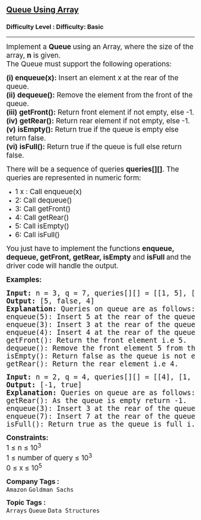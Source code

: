 <h2><a href="https://www.geeksforgeeks.org/problems/implement-queue-using-array/1?page=7&sortBy=submissions">Queue Using Array</a></h2><h3>Difficulty Level : Difficulty: Basic</h3><hr><div class="problems_problem_content__Xm_eO"><p><span style="font-size: 14pt;">Implement a <strong>Queue </strong>using an Array, where the size of the array, <strong>n</strong> is given. <br>The Queue must support the following operations:</span></p>
<p><span style="font-size: 14pt;"><strong>(i)</strong><strong>&nbsp;enqueue(x):</strong> Insert an element x at the rear of the queue.<br><strong>(ii)</strong>&nbsp;<strong>dequeue():</strong> Remove the element from the front of the queue.</span><br><span style="font-size: 14pt;"><strong>(iii)</strong>&nbsp;<strong>getFront():</strong> Return front element if not empty, else -1.</span><br><span style="font-size: 14pt;"><strong>(iv)</strong>&nbsp;<strong>getRear():</strong>&nbsp;Return rear element if not empty, else -1.<br><strong>(v)</strong>&nbsp;<strong>isEmpty():</strong>&nbsp;Return true if the queue is empty else return false.<br><strong>(vi)</strong>&nbsp;<strong>isFull():</strong>&nbsp;Return true if the queue is full else return false.<br></span></p>
<p><span style="font-size: 14pt;">There will be a sequence of queries <strong>queries[][]</strong>. The queries are represented in numeric form:<br></span></p>
<ul>
<li><span style="font-size: 14pt;">1 x : Call enqueue(x)</span></li>
<li><span style="font-size: 14pt;">2: Call dequeue()</span></li>
<li><span style="font-size: 14pt;">3: Call getFront()</span></li>
<li><span style="font-size: 14pt;">4: Call getRear()</span></li>
<li><span style="font-size: 14pt;">5: Call isEmpty()</span></li>
<li><span style="font-size: 14pt;">6: Call isFull()</span></li>
</ul>
<p><span style="font-size: 14pt;">You just have to implement the functions <strong>enqueue, </strong><strong>dequeue, </strong><strong>getFront,&nbsp;getRear,&nbsp;isEmpty </strong>and <strong>isFull </strong>and the driver code will handle the output.</span></p>
<p><span style="font-size: 14pt;"><strong>Examples:</strong></span></p>
<pre><span style="font-size: 14pt;"><strong>Input: </strong>n = 3, q = 7, queries[][] = [[1, 5], [1, 3], [1, 4], [3], [2], [5], [4]]
<strong>Output: </strong>[5, false, 4]<strong>
Explanation: </strong>Queries on queue are as follows:<br>enqueue(5): Insert 5 at the rear of the queue.<br>enqueue(3): Insert 3 at the rear of the queue.<br>enqueue(4): Insert 4 at the rear of the queue.<br>getFront(): Return the front element i.e 5.<br>dequeue(): Remove the front element 5 from the queue.<br>isEmpty(): Return false as the queue is not empty.<br>getRear(): Return the rear element i.e 4.</span></pre>
<pre><span style="font-size: 14pt;"><strong>Input: </strong>n = 2, q = 4, queries[][] = [[4], [1, 3], [1, 7], [6]]
<strong>Output: </strong>[-1, true]<strong>
Explanation: </strong>Queries on queue are as follows:<br>getRear(): As the queue is empty return -1.<br>enqueue(3): Insert 3 at the rear of the queue.<br>enqueue(7): Insert 7 at the rear of the queue.</span><br><span style="font-size: 14pt;">isFull(): Return true as the queue is full i.e containing 2 elements.</span></pre>
<p><span style="font-size: 14pt;"><strong style="font-size: 14pt;">Constraints:</strong><br><span style="font-size: 14pt;">1 </span><span style="font-size: 18.6667px;">≤ n ≤ 10<sup>3</sup></span><br></span><span style="font-size: 14pt;">1 ≤ number of query ≤ 10<sup>3</sup><br>0 ≤ x<strong> </strong>≤ 10<sup>5</sup></span></p></div><p><span style=font-size:18px><strong>Company Tags : </strong><br><code>Amazon</code>&nbsp;<code>Goldman Sachs</code>&nbsp;<br><p><span style=font-size:18px><strong>Topic Tags : </strong><br><code>Arrays</code>&nbsp;<code>Queue</code>&nbsp;<code>Data Structures</code>&nbsp;